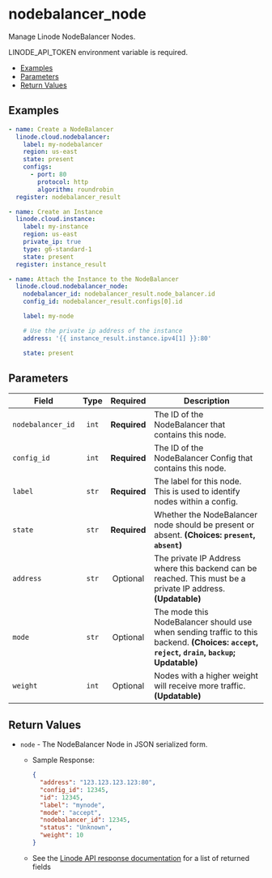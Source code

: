 # nodebalancer_node

Manage Linode NodeBalancer Nodes.

LINODE_API_TOKEN environment variable is required.

- [Examples](#examples)
- [Parameters](#parameters)
- [Return Values](#return-values)

## Examples

```yaml
- name: Create a NodeBalancer
  linode.cloud.nodebalancer:
    label: my-nodebalancer
    region: us-east
    state: present
    configs:
      - port: 80
        protocol: http
        algorithm: roundrobin
  register: nodebalancer_result

- name: Create an Instance
  linode.cloud.instance:
    label: my-instance
    region: us-east
    private_ip: true
    type: g6-standard-1
    state: present
  register: instance_result

- name: Attach the Instance to the NodeBalancer
  linode.cloud.nodebalancer_node:
    nodebalancer_id: nodebalancer_result.node_balancer.id
    config_id: nodebalancer_result.configs[0].id

    label: my-node

    # Use the private ip address of the instance
    address: '{{ instance_result.instance.ipv4[1] }}:80'

    state: present
```


## Parameters

| Field     | Type | Required | Description                                                                  |
|-----------|------|----------|------------------------------------------------------------------------------|
| `nodebalancer_id` | <center>`int`</center> | <center>**Required**</center> | The ID of the NodeBalancer that contains this node.   |
| `config_id` | <center>`int`</center> | <center>**Required**</center> | The ID of the NodeBalancer Config that contains this node.   |
| `label` | <center>`str`</center> | <center>**Required**</center> | The label for this node. This is used to identify nodes within a config.   |
| `state` | <center>`str`</center> | <center>**Required**</center> | Whether the NodeBalancer node should be present or absent.  **(Choices: `present`, `absent`)** |
| `address` | <center>`str`</center> | <center>Optional</center> | The private IP Address where this backend can be reached. This must be a private IP address.  **(Updatable)** |
| `mode` | <center>`str`</center> | <center>Optional</center> | The mode this NodeBalancer should use when sending traffic to this backend.  **(Choices: `accept`, `reject`, `drain`, `backup`; Updatable)** |
| `weight` | <center>`int`</center> | <center>Optional</center> | Nodes with a higher weight will receive more traffic.  **(Updatable)** |

## Return Values

- `node` - The NodeBalancer Node in JSON serialized form.

    - Sample Response:
        ```json
        {
          "address": "123.123.123.123:80",
          "config_id": 12345,
          "id": 12345,
          "label": "mynode",
          "mode": "accept",
          "nodebalancer_id": 12345,
          "status": "Unknown",
          "weight": 10
        }
        ```
    - See the [Linode API response documentation](https://www.linode.com/docs/api/nodebalancers/#node-view__responses) for a list of returned fields


